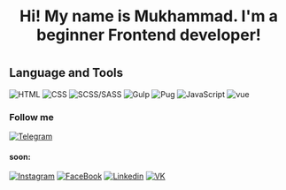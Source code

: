 <h1 style="text-align: center;"> Hi! My name is Mukhammad. I'm a beginner Frontend developer!<h1>

## Language and Tools

![HTML](https://img.shields.io/badge/-HTML-031530?style=for-the-badge&logo=html5) ![CSS](https://img.shields.io/badge/-CSS-031530?style=for-the-badge&logo=css3&logoColor=2965f1) ![SCSS/SASS](https://img.shields.io/badge/-SCSS/SASS-031530?style=for-the-badge&logo=sass) ![Gulp](https://img.shields.io/badge/-Gulp-031530?style=for-the-badge&logo=gulp) ![Pug](https://img.shields.io/badge/-Pug-031530?style=for-the-badge&logo=pug) ![JavaScript](https://img.shields.io/badge/-JavaScript-031530?style=for-the-badge&logo=javascript) ![vue](https://img.shields.io/badge/-vue-031530?style=for-the-badge&logo=vue.js)

### Follow me

[![Telegram](https://img.shields.io/badge/-Telegram-031530?style=for-the-badge&logo=telegram)](https://t.me/compukhter)

#### soon:

[![Instagram](https://img.shields.io/badge/-Instagram-031530?style=for-the-badge&logo=instagram)]() [![FaceBook](https://img.shields.io/badge/-FaceBook-031530?style=for-the-badge&logo=facebook)]() [![Linkedin](https://img.shields.io/badge/-Linkedin-031530?style=for-the-badge&logo=linkedin&logoColor=0072b1)]() [![VK](https://img.shields.io/badge/-VK-031530?style=for-the-badge&logo=vk&logoColor=4C75A3)]()
